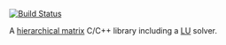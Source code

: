 [![Build Status](https://github.com/jeromerobert/hmat-oss/actions/workflows/build.yml/badge.svg)](https://github.com/jeromerobert/hmat-oss/actions/workflows/build.yml)

A [hierarchical
matrix](http://en.wikipedia.org/wiki/Hierarchical_matrix) C/C++ library
including a [LU](http://en.wikipedia.org/wiki/LU_decomposition) solver.
